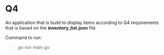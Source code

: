 # Q4

An application that is build to display items according to Q4 requirements that is based on the **inventory_list.json** file

Command to run:

> go run main.go
